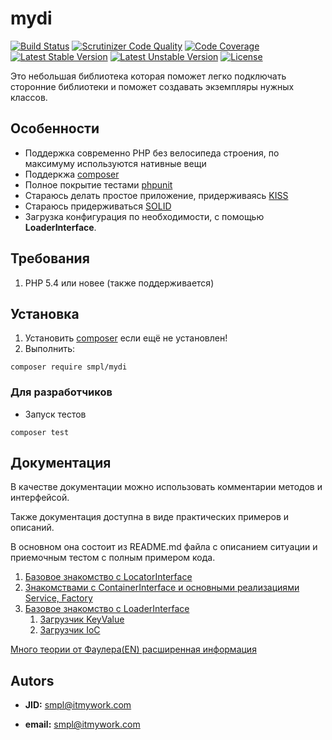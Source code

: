 # mydi
[![Build Status](https://travis-ci.org/smpl/mydi.svg?branch=master)](https://travis-ci.org/smpl/mydi)
[![Scrutinizer Code Quality](https://scrutinizer-ci.com/g/smpl/mydi/badges/quality-score.png?b=master)](https://scrutinizer-ci.com/g/smpl/mydi/?branch=master)
[![Code Coverage](https://scrutinizer-ci.com/g/smpl/mydi/badges/coverage.png?b=master)](https://scrutinizer-ci.com/g/smpl/mydi/?branch=master)
[![Latest Stable Version](https://poser.pugx.org/smpl/mydi/v/stable.svg)](https://packagist.org/packages/smpl/mydi)
[![Latest Unstable Version](https://poser.pugx.org/smpl/mydi/v/unstable.svg)](https://packagist.org/packages/smpl/mydi)
[![License](https://poser.pugx.org/smpl/mydi/license.svg)](https://packagist.org/packages/smpl/mydi)

Это небольшая библиотека которая поможет легко подключать сторонние библиотеки и поможет создавать экземпляры нужных классов.

## Особенности ##
* Поддержка современно PHP без велосипеда строения, по максимуму используются нативные вещи
* Поддеркжа [composer](https://getcomposer.org/doc/00-intro.md)
* Полное покрытие тестами [phpunit](https://phpunit.de/)
* Стараюсь делать простое приложение, придерживаясь [KISS](https://ru.wikipedia.org/wiki/KISS_%28%D0%BF%D1%80%D0%B8%D0%BD%D1%86%D0%B8%D0%BF%29)
* Стараюсь придерживаться [SOLID](https://ru.wikipedia.org/wiki/SOLID_%28%D0%BE%D0%B1%D1%8A%D0%B5%D0%BA%D1%82%D0%BD%D0%BE-%D0%BE%D1%80%D0%B8%D0%B5%D0%BD%D1%82%D0%B8%D1%80%D0%BE%D0%B2%D0%B0%D0%BD%D0%BD%D0%BE%D0%B5_%D0%BF%D1%80%D0%BE%D0%B3%D1%80%D0%B0%D0%BC%D0%BC%D0%B8%D1%80%D0%BE%D0%B2%D0%B0%D0%BD%D0%B8%D0%B5%29)
* Загрузка конфигурация по необходимости, с помощью **LoaderInterface**.

## Требования ##
1. PHP 5.4 или новее (также поддерживается)

## Установка ##
1. Установить [composer](https://getcomposer.org/doc/00-intro.md) если ещё не установлен!
2. Выполнить:
``` 
composer require smpl/mydi
``` 

### Для разработчиков ###
* Запуск тестов 
``` 
composer test 
```

## Документация ##
В качестве документации можно использовать комментарии методов и интерфейсой.

Также документация доступна в виде практических примеров и описаний.

В основном она состоит из README.md файла с описанием ситуации и приемочным тестом с полным примером кода.

1. [Базовое знакомство с LocatorInterface](example/Locator)
2. [Знакомствами с ContainerInterface и основными реализациями Service, Factory](example/Container)
3. [Базовое знакомство с LoaderInterface](example/Loader)
    1. [Загрузчик KeyValue](example/KeyValueLoader)
    2. [Загрузчик IoC](example/IoC)

[Много теории от Фаулера(EN) расширенная информация](http://www.martinfowler.com/articles/injection.html)

## Autors ##

* **JID:** smpl@itmywork.com

* **email:** smpl@itmywork.com